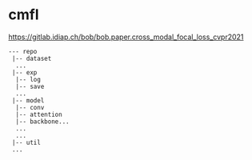 # cmfl
https://gitlab.idiap.ch/bob/bob.paper.cross_modal_focal_loss_cvpr2021

```
--- repo
 |-- dataset
  ...
 |-- exp
  |-- log
  |-- save
  ...
 |-- model
  |-- conv
  |-- attention
  |-- backbone...
  ...
  ...
 |-- util
 ...
 ```